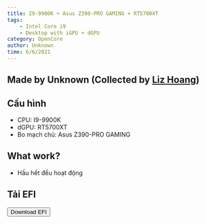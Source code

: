 ```yaml
---
title: I9-9900K + Asus Z390-PRO GAMING + RT5700XT
tags:
    - Intel Core i9
    - Desktop with iGPU + dGPU
category: OpenCore
author: Unknown
time: 6/6/2021
---
```

## Made by Unknown (Collected by [Liz Hoang](https://lzhoang2601.github.io/))

## Cấu hình

* CPU: I9-9900K
* dGPU:  RT5700XT
* Bo mạch chủ: Asus Z390-PRO GAMING

## What work?

* Hầu hết đều hoạt động

## Tải EFI

<form method="get" action="/efi/desktop/igpu-dgpu/opencore/i9-9900k-Asus-z390-pro-gaming-rt5700xt.zip" class="animate__animated animate__jackInTheBox">
   <button type="submit" class="btn animate__animated animate__jackInTheBox"><i class="fas fa-download"></i> Download EFI</button>
</form>
